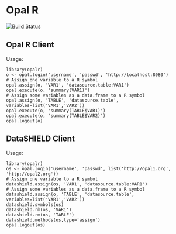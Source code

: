 # Opal R

[![Build Status](https://travis-ci.com/obiba/opalr.svg?branch=master)](https://travis-ci.com/obiba/opalr)

## Opal R Client

Usage:

    library(opalr)
    o <- opal.login('username', 'passwd', 'http://localhost:8080')
    # Assign one variable to a R symbol
    opal.assign(o, 'VAR1', 'datasource.table:VAR1')
    opal.execute(o, 'summary(VAR1)')
    # Assign some variables as a data.frame to a R symbol
    opal.assign(o, 'TABLE', 'datasource.table', variables=list('VAR1','VAR2'))
    opal.execute(o, 'summary(TABLE$VAR1)')
    opal.execute(o, 'summary(TABLE$VAR2)')
    opal.logout(o)

## DataSHIELD Client

Usage:

    library(opalr)
    os <- opal.login('username', 'passwd', list('http://opal1.org', 'http://opal2.org'))
    # Assign one variable to a R symbol
    datashield.assign(os, 'VAR1', 'datasource.table:VAR1')
    # Assign some variables as a data.frame to a R symbol
    datashield.assign(o, 'TABLE', 'datasource.table', variables=list('VAR1','VAR2'))
    datashield.symbols(os)
    datashield.rm(os, 'VAR1')
    datashield.rm(os, 'TABLE')
    datashield.methods(os,type='assign')
    opal.logout(os)
    

